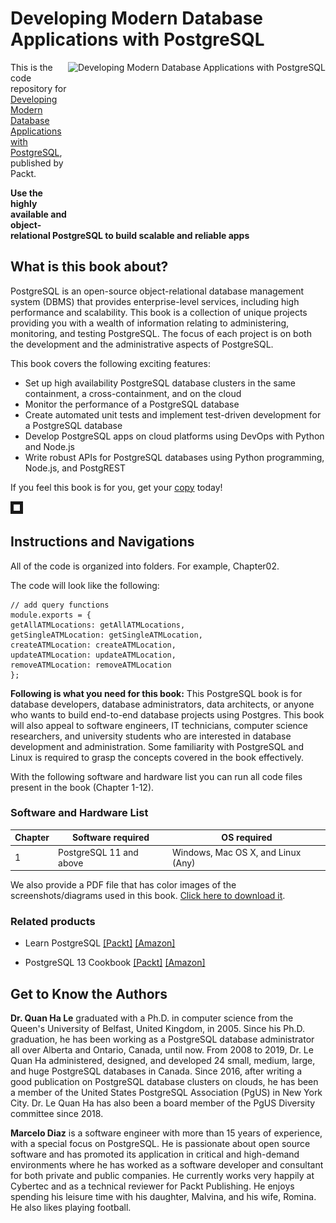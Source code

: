 # Developing Modern Database Applications with PostgreSQL

<a href="https://www.packtpub.com/product/developing-modern-database-applications-with-postgresql/9781838648145"><img src="https://static.packt-cdn.com/products/9781838648145/cover/smaller" alt="Developing Modern Database Applications with PostgreSQL" height="256px" align="right"></a>

This is the code repository for [Developing Modern Database Applications with PostgreSQL](https://www.packtpub.com/product/developing-modern-database-applications-with-postgresql/9781838648145), published by Packt.

**Use the highly available and object-relational PostgreSQL to build scalable and reliable apps**

## What is this book about?
PostgreSQL is an open-source object-relational database management system (DBMS) that provides enterprise-level services, including high performance and scalability. This book is a collection of unique projects providing you with a wealth of information relating to administering, monitoring, and testing PostgreSQL. The focus of each project is on both the development and the administrative aspects of PostgreSQL.

This book covers the following exciting features:
* Set up high availability PostgreSQL database clusters in the same containment, a cross-containment, and on the cloud
* Monitor the performance of a PostgreSQL database
* Create automated unit tests and implement test-driven development for a PostgreSQL database
* Develop PostgreSQL apps on cloud platforms using DevOps with Python and Node.js
* Write robust APIs for PostgreSQL databases using Python programming, Node.js, and PostgREST

If you feel this book is for you, get your [copy](https://www.amazon.com/dp/1838648143) today!

<a href="https://www.packtpub.com/?utm_source=github&utm_medium=banner&utm_campaign=GitHubBanner"><img src="https://raw.githubusercontent.com/PacktPublishing/GitHub/master/GitHub.png" 
alt="https://www.packtpub.com/" border="5" /></a>


## Instructions and Navigations
All of the code is organized into folders. For example, Chapter02.

The code will look like the following:
```
// add query functions
module.exports = {
getAllATMLocations: getAllATMLocations,
getSingleATMLocation: getSingleATMLocation,
createATMLocation: createATMLocation,
updateATMLocation: updateATMLocation,
removeATMLocation: removeATMLocation
};
```

**Following is what you need for this book:**
This PostgreSQL book is for database developers, database administrators, data architects, or anyone who wants to build end-to-end database projects using Postgres. This book will also appeal to software engineers, IT technicians, computer science researchers, and university students who are interested in database development and administration. Some familiarity with PostgreSQL and Linux is required to grasp the concepts covered in the book effectively.

With the following software and hardware list you can run all code files present in the book (Chapter 1-12).

### Software and Hardware List

| Chapter  | Software required                   | OS required                        |
| -------- | ------------------------------------| -----------------------------------|
| 1        |PostgreSQL 11 and above                  | Windows, Mac OS X, and Linux (Any) |


We also provide a PDF file that has color images of the screenshots/diagrams used in this book. [Click here to download it](https://static.packt-cdn.com/downloads/9781838648145_ColorImages.pdf).

### Related products
* Learn PostgreSQL [[Packt]](https://www.packtpub.com/product/learn-postgresql/9781838985288) [[Amazon]](https://www.amazon.com/dp/183898528X)

* PostgreSQL 13 Cookbook [[Packt]](https://www.packtpub.com/product/postgresql-13-cookbook/9781838648138) [[Amazon]](https://www.amazon.com/dp/1838648135)

## Get to Know the Authors
**Dr. Quan Ha Le**
graduated with a Ph.D. in computer science from the Queen's University of Belfast, United Kingdom, in 2005. Since his Ph.D. graduation, he has been working as a PostgreSQL database administrator all over Alberta and Ontario, Canada, until now.
From 2008 to 2019, Dr. Le Quan Ha administered, designed, and developed 24 small, medium, large, and huge PostgreSQL databases in Canada. Since 2016, after writing a good publication on PostgreSQL database clusters on clouds, he has been a member of the United States PostgreSQL Association (PgUS) in New York City. Dr. Le Quan Ha has also been a board member of the PgUS Diversity committee since 2018.


**Marcelo Diaz**
is a software engineer with more than 15 years of experience, with a special focus on PostgreSQL. He is passionate about open source software and has promoted its application in critical and high-demand environments where he has worked as a software developer and consultant for both private and public companies. He currently works very happily at Cybertec and as a technical reviewer for Packt Publishing. He enjoys spending his leisure time with his daughter, Malvina, and his wife, Romina. He also likes playing football.

